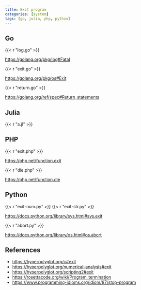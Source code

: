 ```yaml
---
title: Exit program
categories: [system]
tags: [go, julia, php, python]
---
```


## Go

{{< r "log.go" >}}

<https://golang.org/pkg/log#Fatal>

{{< r "exit.go" >}}

<https://golang.org/pkg/os#Exit>

{{< r "return.go" >}}

<https://golang.org/ref/spec#Return_statements>

## Julia

{{< r "a.jl" >}}

## PHP

{{< r "exit.php" >}}

<https://php.net/function.exit>

{{< r "die.php" >}}

<https://php.net/function.die>

## Python

{{< r "exit-num.py" >}}
{{< r "exit-str.py" >}}

<https://docs.python.org/library/sys.html#sys.exit>

{{< r "abort.py" >}}

<https://docs.python.org/library/os.html#os.abort>

## References

- <https://hyperpolyglot.org/c#exit>
- <https://hyperpolyglot.org/numerical-analysis#exit>
- <https://hyperpolyglot.org/scripting2#exit>
- <https://rosettacode.org/wiki/Program_termination>
- <https://www.programming-idioms.org/idiom/87/stop-program>
